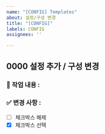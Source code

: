 ```yaml
---
name: "[CONFIG] Templates"
about: 설정/구성 변경
title: "[CONFIG]"
labels: CONFIG
assignees: ''

---
```


## 0000 설정 추가 / 구성 변경

### 📄 작업 내용 : 


### ✅ 변경 사항 : 
- [ ] 체크박스 해제
- [x] 체크박스 선택
